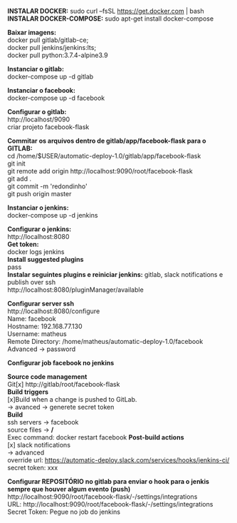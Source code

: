 **INSTALAR DOCKER:** sudo curl –fsSL https://get.docker.com | bash <br/>
**INSTALAR DOCKER-COMPOSE:** sudo apt-get install docker-compose <br/>

**Baixar imagens:** <br/>
docker pull gitlab/gitlab-ce;  <br/>
docker pull jenkins/jenkins:lts; <br/>
docker pull python:3.7.4-alpine3.9 <br/>
  
**Instanciar o gitlab:** <br/>
docker-compose up -d gitlab <br/>
  
**Instanciar o facebook:** <br/>
docker-compose up -d facebook <br/>
  
**Configurar o gitlab:** <br/> 
http://localhost/9090 <br/>
criar projeto facebook-flask <br/>
  
**Commitar os arquivos dentro de gitlab/app/facebook-flask para o GITLAB:** <br/>
cd /home/$USER/automatic-deploy-1.0/gitlab/app/facebook-flask <br/>
git init <br/>
git remote add origin http://localhost:9090/root/facebook-flask <br/>
git add . <br/>
git commit -m 'redondinho' <br/>
git push origin master <br/>
  
**Instanciar o jenkins:** <br/>
docker-compose up -d jenkins <br/>
  
**Configurar o jenkins:** <br/>
http://localhost:8080 <br/>
**Get token:** <br/>
docker logs jenkins <br/>
**Install suggested plugins** <br/>
pass <br/>
**Instalar seguintes plugins e reiniciar jenkins:** gitlab, slack notifications e publish over ssh  <br/>
http://localhost:8080/pluginManager/available <br/>

**Configurar server ssh** <br/>
http://localhost:8080/configure <br/>
Name: facebook <br/>
Hostname: 192.168.77.130 <br/>
Username: matheus <br/>
Remote Directory: /home/matheus/automatic-deploy-1.0/facebook <br/>
Advanced -> password <br/>
 
**Configurar job facebook no jenkins** <br/>

**Source code management** <br/>
Git[x] http://gitlab/root/facebook-flask <br/>
**Build triggers** <br/>
[x]Build when a change is pushed to GitLab. <br/>
-> avanced -> generete secret token <br/>
**Build** <br/>
ssh servers -> facebook <br/>
source files -> **/** <br/>
Exec command: docker restart facebook
**Post-build actions** <br/>
[x] slack notifications <br/>
-> advanced <br/>
override url: https://automatic-deploy.slack.com/services/hooks/jenkins-ci/ <br/>
secret token: xxx <br/>

**Configurar REPOSITÓRIO no gitlab para enviar o hook para o jenkis sempre que houver algum evento (push)** <br/>
http://localhost:9090/root/facebook-flask/-/settings/integrations <br/>
URL: http://localhost:9090/root/facebook-flask/-/settings/integrations <br/>
Secret Token: Pegue no job do jenkins <br/>
 


